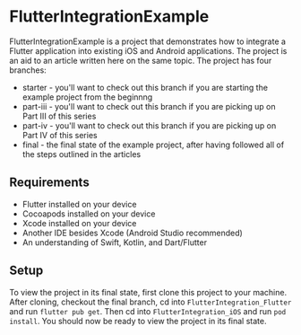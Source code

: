 # FlutterIntegrationExample
FlutterIntegrationExample is a project that demonstrates how to integrate a Flutter application into existing iOS and Android applications. The project is an aid to an article written here on the same topic. The project has four branches:

- starter - you'll want to check out this branch if you are starting the example project from the beginnng
- part-iii - you'll want to check out this branch if you are picking up on Part III of this series
- part-iv - you'll want to check out this branch if you are picking up on Part IV of this series
- final - the final state of the example project, after having followed all of the steps outlined in the articles
## Requirements
- Flutter installed on your device
- Cocoapods installed on your device
- Xcode installed on your device
- Another IDE besides Xcode (Android Studio recommended)
- An understanding of Swift, Kotlin, and Dart/Flutter
## Setup
To view the project in its final state, first clone this project to your machine. After cloning, checkout the final branch, cd into `FlutterIntegration_Flutter` and run `flutter pub get`. Then cd into `FlutterIntegration_iOS` and run `pod install`. You should now be ready to view the project in its final state.
